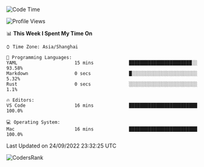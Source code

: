 <!--START_SECTION:waka-->
![Code Time](http://img.shields.io/badge/Code%20Time-1%2C679%20hrs%201%20min-blue)

![Profile Views](http://img.shields.io/badge/Profile%20Views-23-blue)

📊 **This Week I Spent My Time On** 

```text
⌚︎ Time Zone: Asia/Shanghai

💬 Programming Languages: 
YAML                     15 mins             ███████████████████████░░   93.58% 
Markdown                 0 secs              █░░░░░░░░░░░░░░░░░░░░░░░░   5.32% 
Rust                     0 secs              ░░░░░░░░░░░░░░░░░░░░░░░░░   1.1%

🔥 Editors: 
VS Code                  16 mins             █████████████████████████   100.0%

💻 Operating System: 
Mac                      16 mins             █████████████████████████   100.0%

```


 Last Updated on 24/09/2022 23:32:25 UTC
<!--END_SECTION:waka-->

![CodersRank](https://cr-skills-chart-widget.azurewebsites.net/api/api?username=BugenZhao&padding=16&tooltip=true&branding=false&sort-by-score=true&skills=Rust%2C%20Swift%2C%20C%2C%20TypeScript%2C%20Java%2C%20Go%2C%20Dart%2C%20C%2B%2B%2C%20Python%2C%20Assembly%2C%20Shell%2C%20Kotlin)

